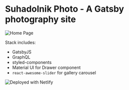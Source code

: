# Suhadolnik Photo - A Gatsby photography site

![Home Page](https://imgur.com/uiTnZQi)

Stack includes:

* GatsbyJS
* GraphQL
* styled-components
* Material UI for Drawer component
* `react-awesome-slider` for gallery carousel

![Deployed with Netlify](https://www.netlify.com/img/deploy/button.svg)
